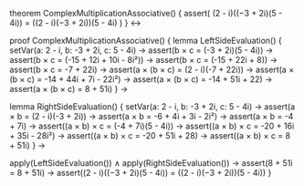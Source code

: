 theorem ComplexMultiplicationAssociative() {
  assert(
    (2 - i)((−3 + 2i)(5 - 4i)) = ((2 - i)(−3 + 2i))(5 - 4i)
  )
} ↔

proof ComplexMultiplicationAssociative() {
  lemma LeftSideEvaluation() {
    setVar(a: 2 - i, b: -3 + 2i, c: 5 - 4i) →
    assert(b × c = (-3 + 2i)(5 - 4i)) →
    assert(b × c = (-15 + 12i + 10i - 8i²)) →
    assert(b × c = (-15 + 22i + 8)) →
    assert(b × c = -7 + 22i) →
    assert(a × (b × c) = (2 - i)(-7 + 22i)) →
    assert(a × (b × c) = -14 + 44i + 7i - 22i²) →
    assert(a × (b × c) = -14 + 51i + 22) →
    assert(a × (b × c) = 8 + 51i)
  } →

  lemma RightSideEvaluation() {
    setVar(a: 2 - i, b: -3 + 2i, c: 5 - 4i) →
    assert(a × b = (2 - i)(-3 + 2i)) →
    assert(a × b = -6 + 4i + 3i - 2i²) →
    assert(a × b = -4 + 7i) →
    assert((a × b) × c = (-4 + 7i)(5 - 4i)) →
    assert((a × b) × c = -20 + 16i + 35i - 28i²) →
    assert((a × b) × c = -20 + 51i + 28) →
    assert((a × b) × c = 8 + 51i)
  } →

  apply(LeftSideEvaluation()) ∧ apply(RightSideEvaluation()) →
  assert(8 + 51i = 8 + 51i) →
  assert((2 - i)((−3 + 2i)(5 - 4i)) = ((2 - i)(−3 + 2i))(5 - 4i))
}